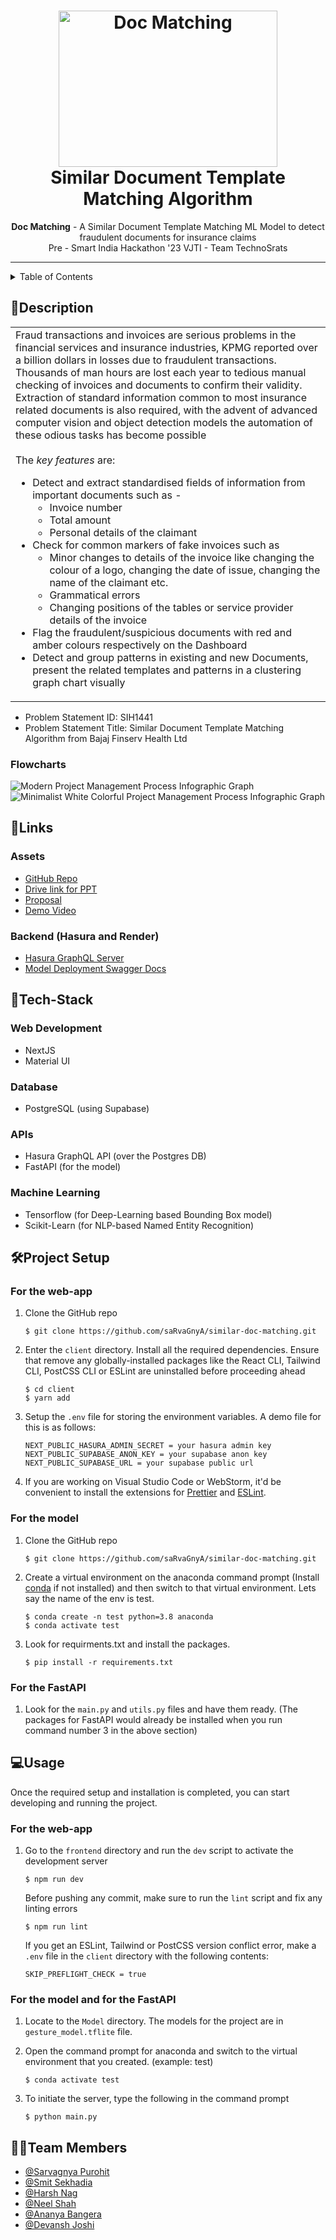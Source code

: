 <h1 align="center">
  <a href="https://github.com/saRvaGnyA/similar-doc-matching">
    <img src="https://sdk.finance/wp-content/uploads/2021/07/001.png?x38932" alt="Doc Matching" width="350" height="250">
  </a>
  <br>
  Similar Document Template Matching Algorithm
</h1>
 
<div align="center">
   <strong>Doc Matching</strong> - A Similar Document Template Matching ML Model to detect fraudulent documents for insurance claims<br>
  Pre - Smart India Hackathon '23 VJTI - Team TechnoSrats <br>
</div>

<hr>

<details>
<summary>Table of Contents</summary>

- [Description](#description)
- [Links](#links)
- [Tech Stack](#tech-stack)
- [Project Setup](#project-setup)
- [Usage](#usage)
- [Team Members](#team-members)

</details>

## 📝Description

<table>
  <tr>
    <td>
Fraud transactions and invoices are serious problems in the financial services and insurance industries, KPMG reported over a billion dollars in losses due to fraudulent transactions. Thousands of man hours are lost each year to tedious manual checking of invoices and documents to confirm their validity. Extraction of standard information common to most insurance related documents is also required, with the advent of advanced computer vision and object detection models the automation of these odious tasks has become possible
<br><br>
      The <i>key features</i> are:
      <ul>
<li> Detect and extract standardised fields of information from important documents such as - 
    <ul>
      <li> Invoice number </li>
      <li> Total amount </li>
      <li> Personal details of the claimant </li>
    </ul>
<li> Check for common markers of fake invoices such as
<ul>
      <li> Minor changes to details of the invoice like changing the colour of a logo, changing the date of issue, changing the name of the claimant etc.  </li>
      <li> Grammatical errors </li>
      <li> Changing positions of the tables or service provider details of the invoice </li>
    </ul>
  <li> Flag the fraudulent/suspicious documents with red and amber colours respectively on the Dashboard </li>
        <li> Detect and group patterns in existing and new Documents, present the related templates and patterns in a clustering graph chart visually </li>
      </ul>
    </td>
  </tr>
  </table>
  
- Problem Statement ID: SIH1441
- Problem Statement Title: Similar Document Template Matching Algorithm from Bajaj Finserv Health Ltd

### Flowcharts

![Modern Project Management Process Infographic Graph](https://github.com/saRvaGnyA/similar-doc-matching/assets/24823649/7d9e4670-0382-45c4-9432-61364593cb95)  
![Minimalist White Colorful Project Management Process Infographic Graph](https://github.com/saRvaGnyA/similar-doc-matching/assets/24823649/5aadcf41-8ff5-4d0e-ab41-fb08091f2f77)


## 🔗Links

### Assets

- [GitHub Repo](https://github.com/saRvaGnyA/similar-doc-matching)
- [Drive link for PPT](https://docs.google.com/presentation/d/1BdZr7hHd4X8RenVTC1hHSzQmLpTHUL2w-BDA8KbkFek/edit?usp=sharing)
- [Proposal](https://docs.google.com/document/d/1LnZ_EIVjMkTA8e2q9V1swQQJ4rpQ2-yKSTu4EeCkAhU/edit?usp=sharing)
- [Demo Video](https://youtu.be/Ulq-CRd5YeE)

### Backend (Hasura and Render)

- [Hasura GraphQL Server](https://capital-owl-54.hasura.app/v1/graphql)
- [Model Deployment Swagger Docs](https://sih-fraud-detection-api.onrender.com/docs)

## 🤖Tech-Stack

### Web Development

- NextJS
- Material UI

### Database

- PostgreSQL (using Supabase)

### APIs

- Hasura GraphQL API (over the Postgres DB)
- FastAPI (for the model)

### Machine Learning

- Tensorflow (for Deep-Learning based Bounding Box model)
- Scikit-Learn (for NLP-based Named Entity Recognition)

## 🛠Project Setup

### For the web-app

1. Clone the GitHub repo
   ```
   $ git clone https://github.com/saRvaGnyA/similar-doc-matching.git
   ```
2. Enter the `client` directory. Install all the required dependencies. Ensure that remove any globally-installed packages like the React CLI, Tailwind CLI, PostCSS CLI or ESLint are uninstalled before proceeding ahead
   ```
   $ cd client
   $ yarn add
   ```
3. Setup the `.env` file for storing the environment variables. A demo file for this is as follows:
   ```
   NEXT_PUBLIC_HASURA_ADMIN_SECRET = your hasura admin key
   NEXT_PUBLIC_SUPABASE_ANON_KEY = your supabase anon key
   NEXT_PUBLIC_SUPABASE_URL = your supabase public url
   ```
4. If you are working on Visual Studio Code or WebStorm, it'd be convenient to install the extensions for [Prettier](https://marketplace.visualstudio.com/items?itemName=esbenp.prettier-vscode) and [ESLint](https://marketplace.visualstudio.com/items?itemName=dbaeumer.vscode-eslint).

### For the model

1. Clone the GitHub repo
   ```
   $ git clone https://github.com/saRvaGnyA/similar-doc-matching.git
   ```
2. Create a virtual environment on the anaconda command prompt (Install [conda](https://docs.conda.io/en/latest/) if not installed) and then switch to that virtual environment. Lets say the name of the env is test.
   ```
   $ conda create -n test python=3.8 anaconda
   $ conda activate test
   ```
3. Look for requirments.txt and install the packages.
   ```
   $ pip install -r requirements.txt
   ```

### For the FastAPI

1. Look for the `main.py` and `utils.py` files and have them ready. (The packages for FastAPI would already be installed when you run command number 3 in the above section)

## 💻Usage

Once the required setup and installation is completed, you can start developing and running the project.

### For the web-app

1. Go to the `frontend` directory and run the `dev` script to activate the development server
   ```
   $ npm run dev
   ```
   Before pushing any commit, make sure to run the `lint` script and fix any linting errors
   ```
   $ npm run lint
   ```
   If you get an ESLint, Tailwind or PostCSS version conflict error, make a `.env` file in the `client` directory with the following contents:
   ```
   SKIP_PREFLIGHT_CHECK = true
   ```

### For the model and for the FastAPI

1. Locate to the `Model` directory. The models for the project are in `gesture_model.tflite` file.

2. Open the command prompt for anaconda and switch to the virtual environment that you created. (example: test)

   ```
   $ conda activate test
   ```

3. To initiate the server, type the following in the command prompt

   ```
   $ python main.py
   ```

## 👩‍💻Team Members

- [@Sarvagnya Purohit](https://github.com/saRvaGnyA)
- [@Smit Sekhadia](https://github.com/smitsekhadiaa)
- [@Harsh Nag](https://github.com/Jigsaw-23122002)
- [@Neel Shah](https://github.com/Neel-Shah-29)
- [@Ananya Bangera](https://github.com/ananya-bangera)
- [@Devansh Joshi](https://github.com/devdev29)
